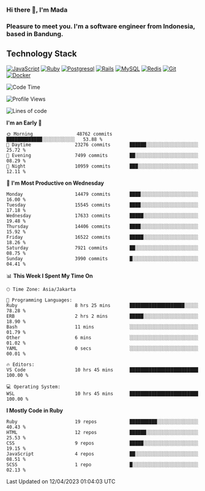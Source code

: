 ### Hi there 👋, I'm Mada
### Pleasure to meet you. I'm a software engineer from Indonesia, based in Bandung.

## Technology Stack

[![JavaScript](https://img.shields.io/badge/-JavaScript-%23F7DF1C?style=flat-square&logo=javascript&logoColor=000000&labelColor=%23F7DF1C&color=%23FFCE5A)](https://www.javascript.com/)
[![Ruby](https://img.shields.io/badge/Ruby-CC342D?style=flat-square&logo=ruby&logoColor=white)](https://www.ruby-lang.org/en/)
[![Postgresql](https://img.shields.io/badge/PostgreSQL-316192?style=flat-square&logo=postgresql&logoColor=ffffff)](https://www.postgresql.org/)
[![Rails](https://img.shields.io/badge/Ruby_on_Rails-CC0000?style=flat-square&logo=ruby-on-rails&logoColor=white)](https://rubyonrails.org/)
[![MySQL](https://img.shields.io/badge/-MySQL-4479A1?style=flat-square&logo=MySQL&logoColor=ffffff)](https://www.mysql.com/)
[![Redis](https://img.shields.io/badge/-Redis-DC382D?style=flat-square&logo=Redis&logoColor=ffffff)](https://redis.io/)
[![Git](https://img.shields.io/badge/-Git-%23F05032?style=flat-square&logo=git&logoColor=%23ffffff)](https://git-scm.com/)
[![Docker](https://img.shields.io/badge/-Docker-2496ED?style=flat-square&logo=docker&logoColor=ffffff)](https://www.docker.com/)
<!--
**madaarya/madaarya** is a ✨ _special_ ✨ repository because its `README.md` (this file) appears on your GitHub profile.

Here are some ideas to get you started:

- 🔭 I’m currently working on ...
- 🌱 I’m currently learning ...
- 👯 I’m looking to collaborate on ...
- 🤔 I’m looking for help with ...
- 💬 Ask me about ...
- 📫 How to reach me: ...
- 😄 Pronouns: ...
- ⚡ Fun fact: ...
-->
<!--START_SECTION:waka-->
![Code Time](http://img.shields.io/badge/Code%20Time-5%2C328%20hrs%2051%20mins-blue)

![Profile Views](http://img.shields.io/badge/Profile%20Views-0-blue)

![Lines of code](https://img.shields.io/badge/From%20Hello%20World%20I%27ve%20Written-35.2%20million%20lines%20of%20code-blue)

**I'm an Early 🐤** 

```text
🌞 Morning                48762 commits       █████████████░░░░░░░░░░░░   53.88 % 
🌆 Daytime                23276 commits       ██████░░░░░░░░░░░░░░░░░░░   25.72 % 
🌃 Evening                7499 commits        ██░░░░░░░░░░░░░░░░░░░░░░░   08.29 % 
🌙 Night                  10959 commits       ███░░░░░░░░░░░░░░░░░░░░░░   12.11 % 
```
📅 **I'm Most Productive on Wednesday** 

```text
Monday                   14479 commits       ████░░░░░░░░░░░░░░░░░░░░░   16.00 % 
Tuesday                  15545 commits       ████░░░░░░░░░░░░░░░░░░░░░   17.18 % 
Wednesday                17633 commits       █████░░░░░░░░░░░░░░░░░░░░   19.48 % 
Thursday                 14406 commits       ████░░░░░░░░░░░░░░░░░░░░░   15.92 % 
Friday                   16522 commits       █████░░░░░░░░░░░░░░░░░░░░   18.26 % 
Saturday                 7921 commits        ██░░░░░░░░░░░░░░░░░░░░░░░   08.75 % 
Sunday                   3990 commits        █░░░░░░░░░░░░░░░░░░░░░░░░   04.41 % 
```


📊 **This Week I Spent My Time On** 

```text
🕑︎ Time Zone: Asia/Jakarta

💬 Programming Languages: 
Ruby                     8 hrs 25 mins       ████████████████████░░░░░   78.28 % 
ERB                      2 hrs 2 mins        █████░░░░░░░░░░░░░░░░░░░░   18.90 % 
Bash                     11 mins             ░░░░░░░░░░░░░░░░░░░░░░░░░   01.79 % 
Other                    6 mins              ░░░░░░░░░░░░░░░░░░░░░░░░░   01.02 % 
YAML                     0 secs              ░░░░░░░░░░░░░░░░░░░░░░░░░   00.01 % 

🔥 Editors: 
VS Code                  10 hrs 45 mins      █████████████████████████   100.00 % 

💻 Operating System: 
WSL                      10 hrs 45 mins      █████████████████████████   100.00 % 
```

**I Mostly Code in Ruby** 

```text
Ruby                     19 repos            ██████████░░░░░░░░░░░░░░░   40.43 % 
HTML                     12 repos            ██████░░░░░░░░░░░░░░░░░░░   25.53 % 
CSS                      9 repos             █████░░░░░░░░░░░░░░░░░░░░   19.15 % 
JavaScript               4 repos             ██░░░░░░░░░░░░░░░░░░░░░░░   08.51 % 
SCSS                     1 repo              █░░░░░░░░░░░░░░░░░░░░░░░░   02.13 % 
```




 Last Updated on 12/04/2023 01:04:03 UTC
<!--END_SECTION:waka-->
